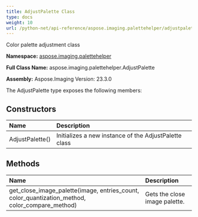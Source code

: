 ```yaml
---
title: AdjustPalette Class
type: docs
weight: 10
url: /python-net/api-reference/aspose.imaging.palettehelper/adjustpalette/
---
```


Color palette adjustment class

**Namespace:** [aspose.imaging.palettehelper](/imaging/python-net/api-reference/aspose.imaging.palettehelper/)

**Full Class Name:** aspose.imaging.palettehelper.AdjustPalette

**Assembly:**  Aspose.Imaging Version: 23.3.0

The AdjustPalette type exposes the following members:
## **Constructors**
|**Name**|**Description**|
| :- | :- |
|AdjustPalette()|Initializes a new instance of the AdjustPalette class|
## **Methods**
|**Name**|**Description**|
| :- | :- |
|get_close_image_palette(image, entries_count, color_quantization_method, color_compare_method)|Gets the close image palette.|
